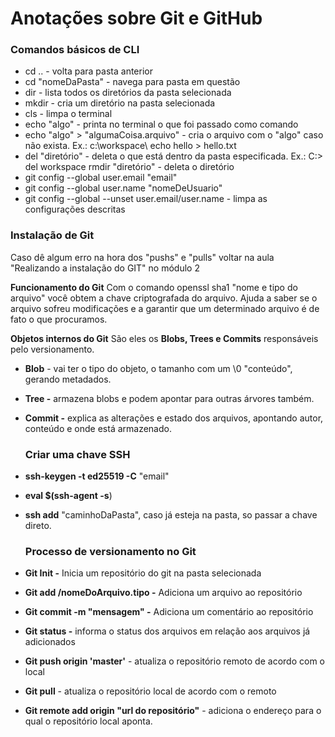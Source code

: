 # Anotações sobre Git e GitHub

###  **Comandos básicos de CLI**     

- cd .. - volta para  pasta anterior
- cd  "nomeDaPasta" - navega para pasta em questão
- dir - lista todos  os diretórios da pasta selecionada
- mkdir - cria um  diretório na pasta selecionada
- cls - limpa o  terminal     
- echo  "algo" - printa no terminal o que foi passado como comando     
- echo  "algo" > "algumaCoisa.arquivo" - cria o arquivo com o  "algo" caso não exista. Ex.: c:\workspace\ echo hello >  hello.txt     
- del  "diretório" - deleta o que está dentro da pasta especificada. Ex.:  C:\> del workspace     rmdir  "diretório" - deleta o diretório     
- git config  --global user.email "email"     
- git config  --global user.name "nomeDeUsuario"     
- git config  --global --unset user.email/user.name - limpa as configurações descritas  

###  **Instalação de Git**     

Caso dê algum erro  na hora dos "pushs" e "pulls" voltar na aula  "Realizando a instalação do GIT" no módulo 2     

**Funcionamento do Git**     Com o comando  openssl sha1 "nome e tipo do arquivo" você obtem a chave  criptografada do arquivo. Ajuda a  saber se o arquivo sofreu modificações e a garantir que um determinado  arquivo é de fato o que procuramos.     

**Objetos internos do Git**     São eles os **Blobs, Trees e Commits** responsáveis pelo  versionamento.     

- **Blob** - vai ter o tipo do objeto, o tamanho  com um \0 "conteúdo", gerando metadados.     
- **Tree -** armazena blobs e podem apontar para  outras árvores também.     
- **Commit -** explica as alterações e estado dos  arquivos, apontando autor, conteúdo e onde está armazenado.  

  ### **Criar uma chave SSH**  

- **ssh-keygen -t ed25519 -C** "email"

- **eval $(ssh-agent -s**)     
- **ssh add** "caminhoDaPasta", caso já  esteja na pasta, so passar a chave direto.  

  ### **Processo de versionamento no Git**    

- **Git Init -** Inicia um repositório do git na  pasta selecionada     
- **Git add /nomeDoArquivo.tipo -** Adiciona um  arquivo ao repositório     
- **Git commit -m   "mensagem" -** Adiciona um comentário ao repositório    
- **Git status -**  informa o status dos arquivos em relação aos  arquivos já adicionados 
- **Git push origin 'master'** - atualiza o repositório remoto de acordo com o local
- **Git pull** - atualiza o repositório local de acordo com o remoto
- **Git remote add origin "url do repositório"** - adiciona o endereço para o qual o repositório local aponta.
